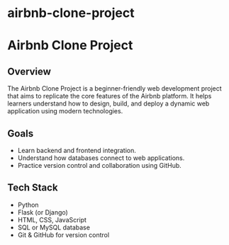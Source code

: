 # airbnb-clone-project
# Airbnb Clone Project

## Overview
The Airbnb Clone Project is a beginner-friendly web development project that aims to replicate the core features of the Airbnb platform. It helps learners understand how to design, build, and deploy a dynamic web application using modern technologies.

## Goals
- Learn backend and frontend integration.
- Understand how databases connect to web applications.
- Practice version control and collaboration using GitHub.

## Tech Stack
- Python
- Flask (or Django)
- HTML, CSS, JavaScript
- SQL or MySQL database
- Git & GitHub for version control
